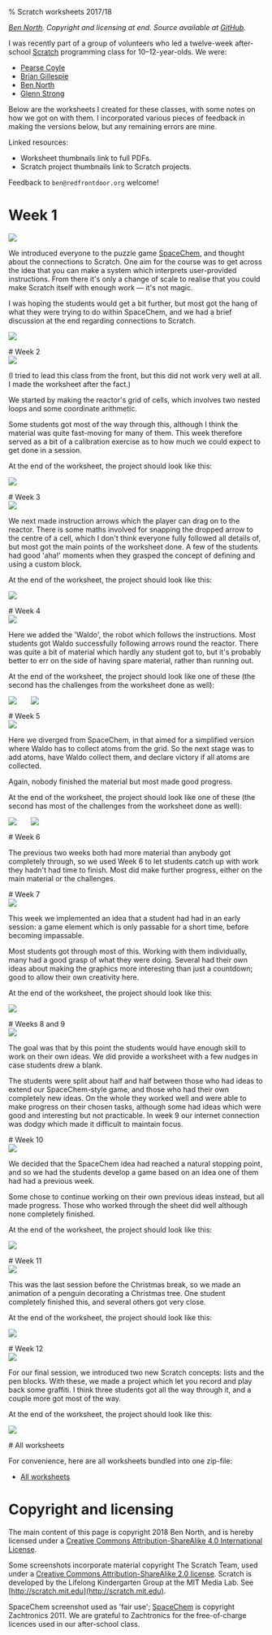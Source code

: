 % Scratch worksheets 2017/18

_[Ben North](http://www.redfrontdoor.org/blog/).  Copyright and licensing at end.  Source available at [GitHub](https://github.com/bennorth/scratch-worksheets-2017-2018/)._

I was recently part of a group of volunteers who led a twelve-week after-school [Scratch](https://scratch.mit.edu) programming class for 10&ndash;12-year-olds.  We were:

* [Pearse Coyle](https://ie.linkedin.com/in/pearsecoyle)
* [Brian Gillespie](https://ie.linkedin.com/in/brianjgillespie)
* [Ben North](http://www.redfrontdoor.org/blog/)
* [Glenn Strong](https://www.scss.tcd.ie/Glenn.Strong/)

Below are the worksheets I created for these classes, with some notes on how we got on with them.  I incorporated various pieces of feedback in making the versions below, but any remaining errors are mine.

Linked resources:

* Worksheet thumbnails link to full PDFs.
* Scratch project thumbnails link to Scratch projects.

Feedback to `ben@redfrontdoor.org` welcome!


# Week 1

<div class="thumbnail"><a href="week-01/Scratch-worksheets-2017-2018-week-01.pdf"><img src="week-01/worksheet.png"></a></div>

We introduced everyone to the puzzle game [SpaceChem](http://www.zachtronics.com/spacechem/), and thought about the connections to Scratch.  One aim for the course was to get across the idea that you can make a system which interprets user-provided instructions.  From there it's only a change of scale to realise that you could make Scratch itself with enough work &mdash; it's not magic.

I was hoping the students would get a bit further, but most got the hang of what they were trying to do within SpaceChem, and we had a brief discussion at the end regarding connections to Scratch.

<p class="scratch-project"><a href="http://www.zachtronics.com/spacechem/"><img src="week-01/spacechem.png"></a></p>


<div style="clear:both"/>
# Week 2

<div class="thumbnail"><a href="week-02/Scratch-worksheets-2017-2018-week-02.pdf"><img src="week-02/worksheet.png"></a></div>

(I tried to lead this class from the front, but this did not work very well at all.  I made the worksheet after the fact.)

We started by making the reactor's grid of cells, which involves two nested loops and some coordinate arithmetic.

Some students got most of the way through this, although I think the material was quite fast-moving for many of them.  This week therefore served as a bit of a calibration exercise as to how much we could expect to get done in a session.

At the end of the worksheet, the project should look like this:

<p class="scratch-project"><a href="https://scratch.mit.edu/projects/199126751/"><img src="week-02/scratch-project.png"></a></p>


<div style="clear:both"/>
# Week 3

<div class="thumbnail"><a href="week-03/Scratch-worksheets-2017-2018-week-03.pdf"><img src="week-03/worksheet.png"></a></div>

We next made instruction arrows which the player can drag on to the reactor.  There is some maths involved for snapping the dropped arrow to the centre of a cell, which I don't think everyone fully followed all details of, but most got the main points of the worksheet done.  A few of the students had good 'aha!' moments when they grasped the concept of defining and using a custom block.

At the end of the worksheet, the project should look like this:

<p class="scratch-project"><a href="https://scratch.mit.edu/projects/199131736/"><img src="week-03/scratch-project.png"></a></p>


<div style="clear:both"/>
# Week 4

<div class="thumbnail"><a href="week-04/Scratch-worksheets-2017-2018-week-04.pdf"><img src="week-04/worksheet.png"></a></div>

Here we added the 'Waldo', the robot which follows the instructions.  Most students got Waldo successfully following arrows round the reactor.  There was quite a bit of material which hardly any student got to, but it's probably better to err on the side of having spare material, rather than running out.

At the end of the worksheet, the project should look like one of these (the second has the challenges from the worksheet done as well):

<p class="scratch-project"><a href="https://scratch.mit.edu/projects/199105653/"><img src="week-04/scratch-project.png"></a><span style="margin-left:2em;"/><a href="https://scratch.mit.edu/projects/199106901/"><img src="week-04/scratch-project-w-challenges.png"></a></p>


<div style="clear:both"/>
# Week 5

<div class="thumbnail"><a href="week-05/Scratch-worksheets-2017-2018-week-05.pdf"><img src="week-05/worksheet.png"></a></div>

Here we diverged from SpaceChem, in that aimed for a simplified version where Waldo has to collect atoms from the grid. So the next stage was to add atoms, have Waldo collect them, and declare victory if all atoms are collected.

Again, nobody finished the material but most made good progress.

At the end of the worksheet, the project should look like one of these (the second has most of the challenges from the worksheet done as well):

<p class="scratch-project"><a href="https://scratch.mit.edu/projects/199107499/"><img src="week-05/scratch-project.png"></a><span style="margin-left:2em;"/><a href="https://scratch.mit.edu/projects/199116659/"><img src="week-05/scratch-project-w-challenges.png"></a></p>


<div style="clear:both"/>
# Week 6

The previous two weeks both had more material than anybody got completely through, so we used Week 6 to let students catch up with work they hadn't had time to finish.  Most did make further progress, either on the main material or the challenges.


<div style="clear:both"/>
# Week 7

<div class="thumbnail"><a href="week-07/Scratch-worksheets-2017-2018-week-07.pdf"><img src="week-07/worksheet.png"></a></div>

This week we implemented an idea that a student had had in an early session: a game element which is only passable for a short time, before becoming impassable.

Most students got through most of this.  Working with them individually, many had a good grasp of what they were doing.  Several had their own ideas about making the graphics more interesting than just a countdown; good to allow their own creativity here.

At the end of the worksheet, the project should look like this:

<p class="scratch-project"><a href="https://scratch.mit.edu/projects/199120437/"><img src="week-07/scratch-project.png"></a></p>


<div style="clear:both"/>
# Weeks 8 and 9

<div class="thumbnail"><a href="week-08/Scratch-worksheets-2017-2018-week-08.pdf"><img src="week-08/worksheet.png"></a></div>

The goal was that by this point the students would have enough skill to work on their own ideas.  We did provide a worksheet with a few nudges in case students drew a blank.

The students were split about half and half between those who had ideas to extend our SpaceChem-style game, and those who had their own completely new ideas.  On the whole they worked well and were able to make progress on their chosen tasks, although some had ideas which were good and interesting but not practicable.  In week 9 our internet connection was dodgy which made it difficult to maintain focus.


<div style="clear:both"/>
# Week 10

<div class="thumbnail"><a href="week-10/Scratch-worksheets-2017-2018-week-10.pdf"><img src="week-10/worksheet.png"></a></div>

We decided that the SpaceChem idea had reached a natural stopping point, and so we had the students develop a game based on an idea one of them had had a previous week.

Some chose to continue working on their own previous ideas instead, but all made progress.  Those who worked through the sheet did well although none completely finished.

At the end of the worksheet, the project should look like this:

<p class="scratch-project"><a href="https://scratch.mit.edu/projects/199120437/"><img src="week-10/scratch-project.png"></a></p>


<div style="clear:both"/>
# Week 11

<div class="thumbnail"><a href="week-11/Scratch-worksheets-2017-2018-week-11.pdf"><img src="week-11/worksheet.png"></a></div>

This was the last session before the Christmas break, so we made an animation of a penguin decorating a Christmas tree.  One student completely finished this, and several others got very close.

At the end of the worksheet, the project should look like this:

<p class="scratch-project"><a href="https://scratch.mit.edu/projects/199288325/"><img src="week-11/scratch-project.png"></a></p>


<div style="clear:both"/>
# Week 12

<div class="thumbnail"><a href="week-12/Scratch-worksheets-2017-2018-week-12.pdf"><img src="week-12/worksheet.png"></a></div>

For our final session, we introduced two new Scratch concepts: lists and the pen blocks.  With these, we made a project which let you record and play back some graffiti.  I think three students got all the way through it, and a couple more got most of the way.

At the end of the worksheet, the project should look like this:

<p class="scratch-project"><a href="https://scratch.mit.edu/projects/199863147/"><img src="week-12/scratch-project.png"></a></p>


<div style="clear:both"/>
# All worksheets

For convenience, here are all worksheets bundled into one zip-file:

* [All worksheets](all-worksheets.zip)


# Copyright and licensing

The main content of this page is copyright 2018 Ben North, and is hereby licensed under a [Creative Commons Attribution-ShareAlike 4.0 International License](https://creativecommons.org/licenses/by-sa/4.0/).

Some screenshots incorporate material copyright The Scratch Team, used under a [Creative Commons Attribution-ShareAlike 2.0 license](https://creativecommons.org/licenses/by-sa/2.0/).  Scratch is developed by the Lifelong Kindergarten Group at the MIT Media Lab. See [http://scratch.mit.edu](http://scratch.mit.edu).

SpaceChem screenshot used as 'fair use'; [SpaceChem](http://www.zachtronics.com/spacechem/) is copyright Zachtronics 2011.  We are grateful to Zachtronics for the free-of-charge licences used in our after-school class.
